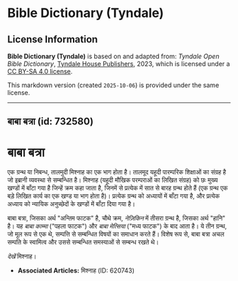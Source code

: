 # Bible Dictionary (Tyndale)

## License Information

**Bible Dictionary (Tyndale)** is based on and adapted from: _Tyndale Open Bible Dictionary_, [Tyndale House Publishers](https://tyndaleopenresources.com/), 2023, which is licensed under a [CC BY-SA 4.0 license](https://creativecommons.org/licenses/by-sa/4.0/legalcode.en).

This markdown version (created `2025-10-06`) is provided under the same license.



--------------------------------

## बाबा बत्रा (id: 732580)

बाबा बत्रा
==========

एक ग्रन्थ या निबन्ध, तालमुदी मिश्नाह का एक भाग होता है। तालमूद यहूदी पारम्परिक शिक्षाओं का संग्रह है जो इब्रानी व्यवस्था से सम्बन्धित है। मिश्नाह (यहूदी मौखिक परम्पराओं का लिखित संग्रह) को छः मुख्य खण्डों में बाँटा गया है जिन्हें क्रम कहा जाता है, जिनमें से प्रत्येक में सात से बारह ग्रन्थ होते हैं (एक ग्रन्थ एक बड़े लिखित कार्य का एक खण्ड या भाग होता है)। प्रत्येक ग्रन्थ को अध्यायों में बाँटा गया है, और प्रत्येक अध्याय को न्यायिक अनुच्छेदों के खण्डों में बाँटा दिया गया है।

बाबा बत्रा, जिसका अर्थ "अन्तिम फाटक" है, चौथे क्रम, *नेज़िकिन* में तीसरा ग्रन्थ है, जिसका अर्थ "हानि" है। यह *बाबा काम्मा* ("पहला फाटक") और *बाबा मेत्सिया* ("मध्य फाटक") के बाद आता है। ये तीन ग्रन्थ, जो मूल रूप से एक थे, सम्पत्ति से सम्बन्धित विषयों का समाधान करते हैं। विशेष रूप से, बाबा बत्रा अचल सम्पति के स्वामित्व और उससे सम्बन्धित समस्याओं से सम्बन्ध रखते थे।

*देखें* मिश्नाह।

* **Associated Articles:** मिश्नाह (ID: 620743)


